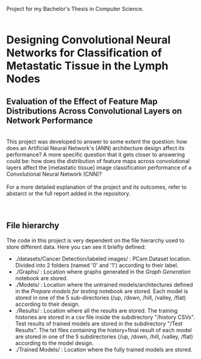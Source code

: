 Project for my Bachelor's Thesis in Computer Science.
</br>
</br>
# Designing Convolutional Neural Networks for Classification of Metastatic Tissue in the Lymph Nodes
## Evaluation of the Effect of Feature Map Distributions Across Convolutional Layers on Network Performance
</br>
This project was developed to answer to some extent the question: how does an Artificial Neural Network's (ANN) architecture design affect its performance? 
A more specific question that it gets closer to answering could be: how does the distribution of feature maps across convolutional layers affect the [metastatic tissue] image classification performance of a Convolutional Neural Network (CNN)?
</br>
</br>
For a more detailed explanation of the project and its outcomes, refer to abstarct or the full report added in the repository. 
</br>
</br>
</br>

## File hierarchy
The code in this project is very dependent on the file hierarchy used to store different data. Here you can see it briefly defined:
- ./datasets/Cancer Detection/labeled images/ : PCam Dataset location. Divided into 2 folders (named '0' and '1') according to their label. 
- ./Graphs/ : Location where graphs generated in the *Graph Generation* notebook are stored.
- ./Models/ : Location where the untrained models/architectures defined in the *Prepare models for testing* notebook are stored. Each model is stored in one of the 5 sub-directories (/up, /down, /hill, /valley, /flat) according to their design. 
- ./Results/ : Location where all the results are stored. The training histories are stored in a csv file inside the subdirectory "/history CSVs". Test results of trained models are stored in the subdirectory "/Test Results". The txt files containing the history+final result of each model are stored in one of the 5 subdirectories (/up, /down, /hill, /valley, /flat) according to the model design.
- ./Trained Models/ : Location where the fully trained models are stored.